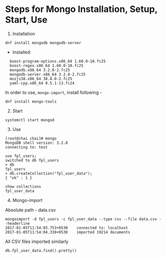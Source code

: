 # Steps for Mongo Installation, Setup, Start, Use
1. Installation
```
dnf install mongodb mongodb-server
```

- Installed:
```
  boost-program-options.x86_64 1.60.0-10.fc25                                   
  boost-regex.x86_64 1.60.0-10.fc25                                             
  mongodb.x86_64 3.2.8-2.fc25                                                   
  mongodb-server.x86_64 3.2.8-2.fc25                                            
  mozjs38.x86_64 38.8.0-2.fc25                                                  
  yaml-cpp.x86_64 0.5.1-13.fc24     
```
In order to use, `mongo-import`, install following - 
```
dnf install mongo-tools
```

2. Start
```
systemctl start mongod
```
3. Use
```
[root@chai chai]# mongo
MongoDB shell version: 3.2.8
connecting to: test
  
use fpl_users;
switched to db fpl_users
> db
fpl_users
> db.createCollection("fpl_user_data");
{ "ok" : 1 }

show collections
fpl_user_data
```
4. Mongo-import

Absolute path - data.csv
```
mongoimport -d fpl_users -c fpl_user_data --type csv --file data.csv --headerline
2017-01-05T11:54:03.753+0530	connected to: localhost
2017-01-05T11:54:04.338+0530	imported 19214 documents
```
All CSV files imported similarly

```
db.fpl_user_data.find().pretty()
```
